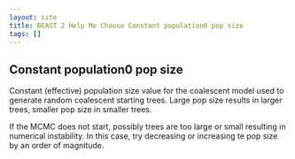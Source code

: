 ```yaml
---
layout: site
title: BEAST 2 Help Me Choose Constant population0 pop size
tags: []
---
```


## Constant population0 pop size

Constant (effective) population size value for the coalescent model used to generate random coalescent starting trees.
Large pop size results in larger trees, smaller pop size in smaller trees.

If the MCMC does not start, possibly trees are too large or small resulting in numerical instability.
In this case, try decreasing or increasing te pop size by an order of magnitude.
